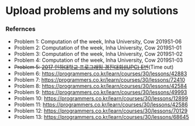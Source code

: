 # Upload problems and my solutions



### Refernces

* Problem 1: Computation of the week, Inha University, Cow 2019S1-06
* Problem 2: Computation of the week, Inha University, Cow 2019S1-01
* Problem 3: Computation of the week, Inha University, Cow 2019S1-02
* Problem 4: Computation of the week, Inha University, Cow 2019S1-03
* ~~Problem 5: [2017 인하대학교 프로그래밍 경진대회(IUPC) E번](https://www.acmicpc.net/problem/14616)~~(Time out)
* Problem 6: https://programmers.co.kr/learn/courses/30/lessons/42883
* Problem 7: https://programmers.co.kr/learn/courses/30/lessons/72410
* Problem 8: https://programmers.co.kr/learn/courses/30/lessons/42584
* Problem 9:  https://programmers.co.kr/learn/courses/30/lessons/49993
* Problem 10: https://programmers.co.kr/learn/courses/30/lessons/12899
* Problem 11: https://programmers.co.kr/learn/courses/30/lessons/42586
* Problem 12: https://programmers.co.kr/learn/courses/30/lessons/70129
* Problem 13: https://programmers.co.kr/learn/courses/30/lessons/68645

